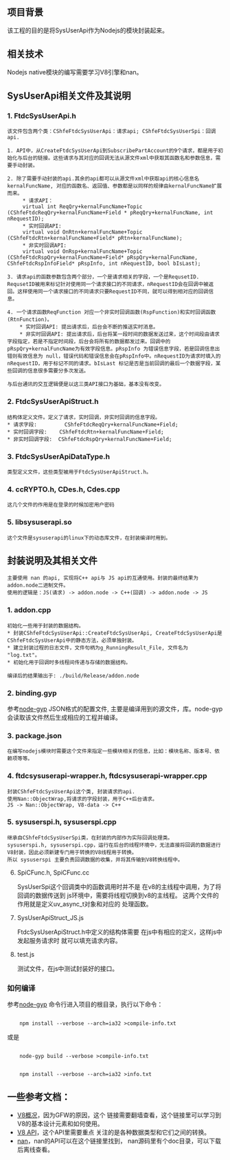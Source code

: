 ## 项目背景

该工程的目的是将SysUserApi作为Nodejs的模块封装起来。

## 相关技术

Nodejs native模块的编写需要学习V8引擎和nan。


## SysUserApi相关文件及其说明

### 1. FtdcSysUserApi.h

	该文件包含两个类：CShfeFtdcSysUserApi：请求api; CShfeFtdcSysUserSpi：回调api.

	1. API中，从CreateFtdcSysUserApi到SubscribePartAccount的9个请求，都是用于初始化与后台的链接。这些请求与其对应的回调无法从源文件xml中获取其函数名和参数信息，需要手动封装。

	2. 除了需要手动封装的api.其余的api都可以从源文件xml中获取api的核心信息名kernalFuncName, 对应的函数名、返回值、参数都是以同样的规律由kernalFuncName扩展而来。
		 * 请求API：
		 virtual int ReqQry+kernalFuncName+Topic  (CShfeFtdcReqQry+kernalFuncName+Field * pReqQry+kernalFuncName, int nRequestID);
		 * 实时回调API:
		 virtual void OnRtn+kernalFuncName+Topic (CShfeFtdcRtn+kernalFuncName+Field* pRtn+kernalFuncName);
		 * 非实时回调API:
		 virtual void OnRsp+kernalFuncName+Topic (CShfeFtdcRspQry+kernalFuncName+Field* pRspQry+kernalFuncName,  CShfeFtdcRspInfoField* pRspInfo, int nRequestID, bool bIsLast);

	3. 请求api的函数参数包含两个部分，一个是请求相关的字段，一个是RequsetID. RequsetID被用来标记针对使用同一个请求接口的不同请求，nRequestID会在回调中被返回。这样使用同一个请求接口的不同请求只要RequestID不同，就可以得到相对应的回调信息。

	4. 一个请求函数ReqFunction 对应一个非实时回调函数(RspFunction)和实时回调函数(RtnFunction)。
		* 实时回调API: 提出请求后，后台会不断的推送实时消息。
		* 非实时回调API: 提出请求后，后台将某一段时间的数据发送过来，这个时间段由请求字段指定，若是不指定时间段，后台会将所有的数据都发过来。回调中的pRspQry+kernalFuncName为有效字段信息。pRspInfo 为错误信息字段，若是回调信息出错则有效信息为	null，错误代码和错误信息会在pRspInfo中。nRequestID为请求时填入的nRequestID，用于标记不同的请求。bIsLast 标记是否是当前回调的最后一个数据字段，某些回调的信息很多需要分多次发送。

	与后台通讯的交互逻辑便是以这三类API接口为基础，基本没有改变。


### 2. FtdcSysUserApiStruct.h

	结构体定义文件。定义了请求，实时回调，非实时回调的信息字段。
	* 请求字段:     	CShfeFtdcReqQry+kernalFuncName+Field;
	* 实时回调字段:  	 CShfeFtdcRtn+kernalFuncName+Field;
	* 非实时回调字段:  CShfeFtdcRspQry+kernalFuncName+Field;

### 3. FtdcSysUserApiDataType.h

	类型定义文件，这些类型被用于FtdcSysUserApiStruct.h。

### 4. ccRYPTO.h, CDes.h, Cdes.cpp

	这几个文件的作用是在登录的时候加密用户密码

### 5. libsysuserapi.so

	这个文件是sysuserapi的linux下的动态库文件，在封装编译时用到。


## 封装说明及其相关文件
	主要使用 nan 的api, 实现将C++ api与 JS api的互通使用。封装的最终结果为addon.node二进制文件。
	使用的逻辑是：JS(请求) -> addon.node -> C++(回调) -> addon.node -> JS

### 1. addon.cpp
	初始化一些用于封装的数据结构。
	* 封装CShfeFtdcSysUserApi::CreateFtdcSysUserApi, CreateFtdcSysUserApi是CShfeFtdcSysUserApi中的静态方法，必须单独封装。
	* 建立封装过程的日志文件，文件句柄为g_RunningResult_File, 文件名为 "log.txt"。
	* 初始化用于回调时多线程间传递与存储的数据结构。

	编译后的结果输出于: ./build/Release/addon.node

### 2. binding.gyp
  参考[node-gyp](https://github.com/nodejs/node-gyp)
	JSON格式的配置文件, 主要是编译用到的源文件，库。node-gyp会读取该文件然后生成相应的工程并编译。

### 3. package.json

	在编写nodejs模块时需要这个文件来指定一些模块相关的信息，比如：模块名称、版本号、依赖项等等。

### 4. ftdcsysuserapi-wrapper.h, ftdcsysuserapi-wrapper.cpp

	封装CShfeFtdcSysUserApi这个类, 封装请求的api.
	使用Nan::ObjectWrap,将请求的字段封装，用于C++后台请求。
	JS -> Nan::ObjectWrap, V8-data -> C++


### 5. sysuserspi.h, sysuserspi.cpp

	继承自CShfeFtdcSysUserSpi类，在封装的内部作为实际回调处理类。
	sysuserspi.h, sysuserspi.cpp，运行在后台的线程环境中，无法直接将回调的数据进行V8封装，因此必须新建专门用于转换的V8线程用于转换。
	所以 sysuserspi 主要负责回调数据的收集，并将其传输到V8转换线程中。

6. SpiCFunc.h, SpiCFunc.cc

	SysUserSpi这个回调类中的函数调用时并不是
	在v8的主线程中调用，为了将回调的数据传送到
	js环境中，需要将线程切换到v8的主线程。
	这两个文件的作用就是定义uv_async_t对象和对应的
	处理函数。

7. SysUserApiStruct_JS.js

	FtdcSysUserApiStruct.h中定义的结构体需要
	在js中有相应的定义，这样js中发起服务请求时
	就可以填充请求内容。

8. test.js

	测试文件，在js中测试封装好的接口。


### 如何编译
参考[node-gyp](https://github.com/nodejs/node-gyp)
命令行进入项目的根目录，执行以下命令：

<pre><code>
	npm install --verbose --arch=ia32 >compile-info.txt
</code></pre>
或是
<pre><code>
	node-gyp build --verbose >compile-info.txt
</code></pre>

<pre><code>
	npm install --verbose --arch=ia32 >info.txt
</code></pre>

## 一些参考文档：
* [V8概况](https://developers.google.com/v8/intro)，因为GFW的原因，这个
链接需要翻墙查看，这个链接里可以学习到V8的基本设计元素和如何使用。
* [V8 API](http://v8.paulfryzel.com/docs/master/)，这个API里需要重点
关注的是各种数据类型和它们之间的转换。
* [nan](https://github.com/nodejs/nan)，nan的API可以在这个链接里找到，
nan源码里有个doc目录，可以下载后离线查看。
